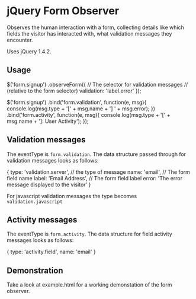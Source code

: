 jQuery Form Observer
====================

Observes the human interaction with a form, collecting details like which fields the visitor has interacted with, what validation messages they encounter.

Uses jQuery 1.4.2.

Usage
-----

 $('form.signup')
	.observeForm({
		// The selector for validation messages 
		// (relative to the form selector)
		validation: 'label.error'
	});
	
 $('form.signup')
	.bind('form.validation', function(e, msg){
		console.log(msg.type + '[' + msg.name + '] ' + msg.error);
	})
	.bind('form.activity', function(e, msg){
		console.log(msg.type + '[' + msg.name + ']: User Activity');
	});
	
	
Validation messages
-------------------

The eventType is `form.validation`. The data structure passed through for validation messages looks as follows:

 {
	type:  'validation.server', // the type of message
	name:  'email',             // The form field name
	label: 'Email Address',     // The form field label
	error: 'The error message displayed to the visitor'
 }

For javascript validation messages the type becomes `validation.javascript`


Activity messages
-----------------

The eventType is `form.activity`. The data structure for field activity messages looks as follows:

 {
	type: 'activity.field',
	name: 'email'
 }


Demonstration
-------------

Take a look at example.html for a working demonstation of the form observer.


